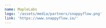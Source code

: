 ```yaml
---
name: MapleLabs
logo: '/assets/media/partners/snappyflow.png'
link: 'https://www.snappyflow.io/'
---
```

